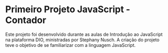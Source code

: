 # Primeiro Projeto JavaScript - Contador
Este projeto foi desenvolvido durante as aulas de Introdução ao JavaScript na plataforma DIO, ministradas por Stephany Nusch.
A criação do projeto teve o objetivo de se familiarizar com a linguagem JavaScript.